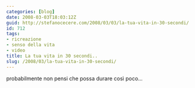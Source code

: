 ```yaml
---
categories: [blog]
date: 2008-03-03T18:03:12Z
guid: http://stefanocecere.com/2008/03/03/la-tua-vita-in-30-secondi/
id: 712
tags:
- ricreazione
- senso della vita
- video
title: La tua vita in 30 secondi..
slug: /2008/03/la-tua-vita-in-30-secondi/
---
```


probabilmente non pensi che possa durare così poco…